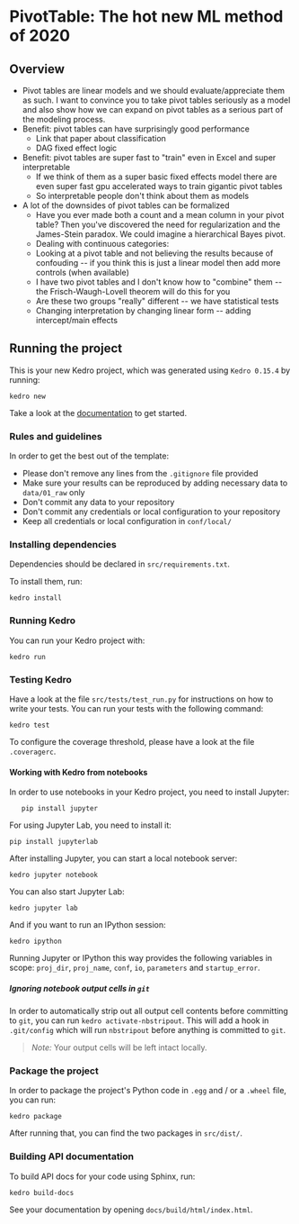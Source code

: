 # PivotTable: The hot new ML method of 2020

## Overview

* Pivot tables are linear models and we should evaluate/appreciate them
  as such. I want to convince you to take pivot tables seriously as a
  model and also show how we can expand on pivot tables as a serious
  part of the modeling process.
* Benefit: pivot tables can have surprisingly good performance
  * Link that paper about classification
  * DAG fixed effect logic
* Benefit: pivot tables are super fast to "train" even in Excel and
  super interpretable
  * If we think of them as a super basic fixed effects model there are
    even super fast gpu accelerated ways to train gigantic pivot tables
  * So interpretable people don't think about them as models
* A lot of the downsides of pivot tables can be formalized
  * Have you ever made both a count and a mean column in your pivot
    table? Then you've discovered the need for regularization and the
    James-Stein paradox. We could imagine a hierarchical Bayes pivot.
  * Dealing with continuous categories:
  * Looking at a pivot table and not believing the results because of
    confouding -- if you think this is just a linear model then add more
    controls (when available)
  * I have two pivot tables and I don't know how to "combine" them --
    the Frisch-Waugh-Lovell theorem will do this for you
  * Are these two groups "really" different -- we have statistical tests
  * Changing interpretation by changing linear form -- adding
    intercept/main effects


## Running the project

This is your new Kedro project, which was generated using `Kedro 0.15.4` by running:

```
kedro new
```

Take a look at the [documentation](https://kedro.readthedocs.io) to get started.

### Rules and guidelines

In order to get the best out of the template:
 * Please don't remove any lines from the `.gitignore` file provided
 * Make sure your results can be reproduced by adding necessary data to `data/01_raw` only
 * Don't commit any data to your repository
 * Don't commit any credentials or local configuration to your repository
 * Keep all credentials or local configuration in `conf/local/`

### Installing dependencies

Dependencies should be declared in `src/requirements.txt`.

To install them, run:

```
kedro install
```

### Running Kedro

You can run your Kedro project with:

```
kedro run
```

### Testing Kedro

Have a look at the file `src/tests/test_run.py` for instructions on how to write your tests. You can run your tests with the following command:

```
kedro test
```

To configure the coverage threshold, please have a look at the file `.coveragerc`.


#### Working with Kedro from notebooks

In order to use notebooks in your Kedro project, you need to install Jupyter:

```
   pip install jupyter
```

For using Jupyter Lab, you need to install it:

```
pip install jupyterlab
```

After installing Jupyter, you can start a local notebook server:

```
kedro jupyter notebook
```

You can also start Jupyter Lab:

```
kedro jupyter lab
```

And if you want to run an IPython session:

```
kedro ipython
```

Running Jupyter or IPython this way provides the following variables in
scope: `proj_dir`, `proj_name`, `conf`, `io`, `parameters` and `startup_error`.

##### Ignoring notebook output cells in `git`

In order to automatically strip out all output cell contents before committing to `git`, you can run `kedro activate-nbstripout`. This will add a hook in `.git/config` which will run `nbstripout` before anything is committed to `git`.

> *Note:* Your output cells will be left intact locally.

### Package the project

In order to package the project's Python code in `.egg` and / or a `.wheel` file, you can run:

```
kedro package
```

After running that, you can find the two packages in `src/dist/`.

### Building API documentation

To build API docs for your code using Sphinx, run:

```
kedro build-docs
```

See your documentation by opening `docs/build/html/index.html`.
